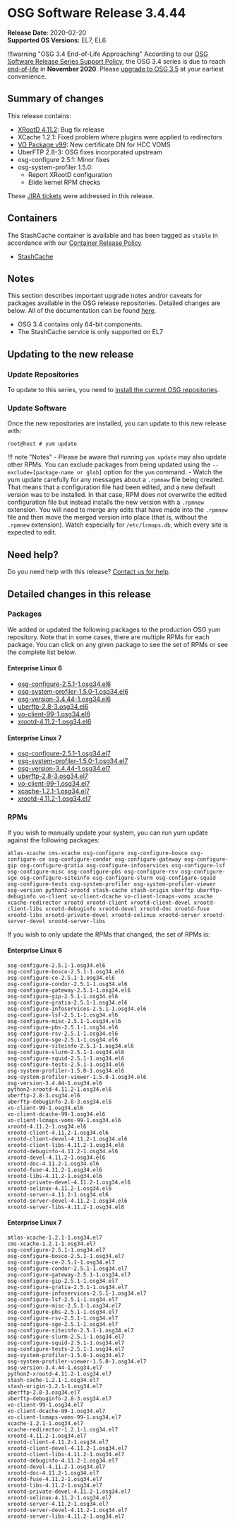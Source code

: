 OSG Software Release 3.4.44
===========================

**Release Date**: 2020-02-20    
**Supported OS Versions:** EL7, EL6

!!!warning "OSG 3.4 End-of-Life Approaching"
    According to our
    [OSG Software Release Series Support Policy](https://opensciencegrid.org/technology/policy/release-series/),
    the OSG 3.4 series is due to reach
    [end-of-life](https://opensciencegrid.org/technology/policy/release-series/#life-cycle-dates) in **November 2020**.
    Please [upgrade to OSG 3.5](https://opensciencegrid.org/docs/release/release_series/#updating-to-osg-35)
    at your earliest convenience.

Summary of changes
------------------

This release contains:

-   [XRootD 4.11.2](https://github.com/xrootd/xrootd/blob/v4.11.2/docs/ReleaseNotes.txt): Bug fix release
-   XCache 1.2.1: Fixed problem where plugins were applied to redirectors
-   [VO Package v99](https://github.com/opensciencegrid/osg-vo-config/releases/tag/release-99): New certificate DN for HCC VOMS
-   UberFTP 2.8-3: OSG fixes incorporated upstream
-   osg-configure 2.5.1: Minor fixes
-   osg-system-profiler 1.5.0:
    -   Report XRootD configuration
    -   Elide kernel RPM checks

These [JIRA tickets](https://jira.opensciencegrid.org/issues/?jql=project%20%3D%20SOFTWARE%20AND%20fixVersion%20%3D%203.4.44%20ORDER%20BY%20priority%20DESC%2C%20key%20DESC) were addressed in this release.

Containers
----------

The StashCache container is available and has been tagged as `stable` in accordance with our
[Container Release Policy](https://opensciencegrid.org/technology/policy/container-release/)

-   [StashCache](https://hub.docker.com/r/opensciencegrid/stash-cache/)

Notes
-----

This section describes important upgrade notes and/or caveats for packages available in the OSG release repositories.
Detailed changes are below. All of the documentation can be found [here](../../index.md).

-   OSG 3.4 contains only 64-bit components.
-   The StashCache service is only supported on EL7

Updating to the new release
---------------------------

### Update Repositories

To update to this series, you need to [install the current OSG repositories](../../common/yum.md#install-osg-repositories).

### Update Software

Once the new repositories are installed, you can update to this new release with:

``` console
root@host # yum update
```

!!! note "Notes"
    -   Please be aware that running `yum update` may also update other RPMs. You can exclude packages from being updated using the `--exclude=[package-name or glob]` option for the `yum` command.
    -   Watch the yum update carefully for any messages about a `.rpmnew` file being created. That means that a configuration file had been edited, and a new default version was to be installed. In that case, RPM does not overwrite the edited configuration file but instead installs the new version with a `.rpmnew` extension. You will need to merge any edits that have made into the `.rpmnew` file and then move the merged version into place (that is, without the `.rpmnew` extension). Watch especially for `/etc/lcmaps.db`, which every site is expected to edit.

Need help?
----------

Do you need help with this release? [Contact us for help](../../common/help.md).

Detailed changes in this release
--------------------------------

### Packages

We added or updated the following packages to the production OSG yum repository. Note that in some cases, there are multiple RPMs for each package. You can click on any given package to see the set of RPMs or see the complete list below.

#### Enterprise Linux 6

-   [osg-configure-2.5.1-1.osg34.el6](https://koji.chtc.wisc.edu/koji/search?match=glob&type=build&terms=osg-configure-2.5.1-1.osg34.el6)
-   [osg-system-profiler-1.5.0-1.osg34.el6](https://koji.chtc.wisc.edu/koji/search?match=glob&type=build&terms=osg-system-profiler-1.5.0-1.osg34.el6)
-   [osg-version-3.4.44-1.osg34.el6](https://koji.chtc.wisc.edu/koji/search?match=glob&type=build&terms=osg-version-3.4.44-1.osg34.el6)
-   [uberftp-2.8-3.osg34.el6](https://koji.chtc.wisc.edu/koji/search?match=glob&type=build&terms=uberftp-2.8-3.osg34.el6)
-   [vo-client-99-1.osg34.el6](https://koji.chtc.wisc.edu/koji/search?match=glob&type=build&terms=vo-client-99-1.osg34.el6)
-   [xrootd-4.11.2-1.osg34.el6](https://koji.chtc.wisc.edu/koji/search?match=glob&type=build&terms=xrootd-4.11.2-1.osg34.el6)

#### Enterprise Linux 7

-   [osg-configure-2.5.1-1.osg34.el7](https://koji.chtc.wisc.edu/koji/search?match=glob&type=build&terms=osg-configure-2.5.1-1.osg34.el7)
-   [osg-system-profiler-1.5.0-1.osg34.el7](https://koji.chtc.wisc.edu/koji/search?match=glob&type=build&terms=osg-system-profiler-1.5.0-1.osg34.el7)
-   [osg-version-3.4.44-1.osg34.el7](https://koji.chtc.wisc.edu/koji/search?match=glob&type=build&terms=osg-version-3.4.44-1.osg34.el7)
-   [uberftp-2.8-3.osg34.el7](https://koji.chtc.wisc.edu/koji/search?match=glob&type=build&terms=uberftp-2.8-3.osg34.el7)
-   [vo-client-99-1.osg34.el7](https://koji.chtc.wisc.edu/koji/search?match=glob&type=build&terms=vo-client-99-1.osg34.el7)
-   [xcache-1.2.1-1.osg34.el7](https://koji.chtc.wisc.edu/koji/search?match=glob&type=build&terms=xcache-1.2.1-1.osg34.el7)
-   [xrootd-4.11.2-1.osg34.el7](https://koji.chtc.wisc.edu/koji/search?match=glob&type=build&terms=xrootd-4.11.2-1.osg34.el7)

### RPMs

If you wish to manually update your system, you can run yum update against the following packages:

    atlas-xcache cms-xcache osg-configure osg-configure-bosco osg-configure-ce osg-configure-condor osg-configure-gateway osg-configure-gip osg-configure-gratia osg-configure-infoservices osg-configure-lsf osg-configure-misc osg-configure-pbs osg-configure-rsv osg-configure-sge osg-configure-siteinfo osg-configure-slurm osg-configure-squid osg-configure-tests osg-system-profiler osg-system-profiler-viewer osg-version python2-xrootd stash-cache stash-origin uberftp uberftp-debuginfo vo-client vo-client-dcache vo-client-lcmaps-voms xcache xcache-redirector xrootd xrootd-client xrootd-client-devel xrootd-client-libs xrootd-debuginfo xrootd-devel xrootd-doc xrootd-fuse xrootd-libs xrootd-private-devel xrootd-selinux xrootd-server xrootd-server-devel xrootd-server-libs

If you wish to only update the RPMs that changed, the set of RPMs is:

#### Enterprise Linux 6

``` file
osg-configure-2.5.1-1.osg34.el6
osg-configure-bosco-2.5.1-1.osg34.el6
osg-configure-ce-2.5.1-1.osg34.el6
osg-configure-condor-2.5.1-1.osg34.el6
osg-configure-gateway-2.5.1-1.osg34.el6
osg-configure-gip-2.5.1-1.osg34.el6
osg-configure-gratia-2.5.1-1.osg34.el6
osg-configure-infoservices-2.5.1-1.osg34.el6
osg-configure-lsf-2.5.1-1.osg34.el6
osg-configure-misc-2.5.1-1.osg34.el6
osg-configure-pbs-2.5.1-1.osg34.el6
osg-configure-rsv-2.5.1-1.osg34.el6
osg-configure-sge-2.5.1-1.osg34.el6
osg-configure-siteinfo-2.5.1-1.osg34.el6
osg-configure-slurm-2.5.1-1.osg34.el6
osg-configure-squid-2.5.1-1.osg34.el6
osg-configure-tests-2.5.1-1.osg34.el6
osg-system-profiler-1.5.0-1.osg34.el6
osg-system-profiler-viewer-1.5.0-1.osg34.el6
osg-version-3.4.44-1.osg34.el6
python2-xrootd-4.11.2-1.osg34.el6
uberftp-2.8-3.osg34.el6
uberftp-debuginfo-2.8-3.osg34.el6
vo-client-99-1.osg34.el6
vo-client-dcache-99-1.osg34.el6
vo-client-lcmaps-voms-99-1.osg34.el6
xrootd-4.11.2-1.osg34.el6
xrootd-client-4.11.2-1.osg34.el6
xrootd-client-devel-4.11.2-1.osg34.el6
xrootd-client-libs-4.11.2-1.osg34.el6
xrootd-debuginfo-4.11.2-1.osg34.el6
xrootd-devel-4.11.2-1.osg34.el6
xrootd-doc-4.11.2-1.osg34.el6
xrootd-fuse-4.11.2-1.osg34.el6
xrootd-libs-4.11.2-1.osg34.el6
xrootd-private-devel-4.11.2-1.osg34.el6
xrootd-selinux-4.11.2-1.osg34.el6
xrootd-server-4.11.2-1.osg34.el6
xrootd-server-devel-4.11.2-1.osg34.el6
xrootd-server-libs-4.11.2-1.osg34.el6
```

#### Enterprise Linux 7

``` file
atlas-xcache-1.2.1-1.osg34.el7
cms-xcache-1.2.1-1.osg34.el7
osg-configure-2.5.1-1.osg34.el7
osg-configure-bosco-2.5.1-1.osg34.el7
osg-configure-ce-2.5.1-1.osg34.el7
osg-configure-condor-2.5.1-1.osg34.el7
osg-configure-gateway-2.5.1-1.osg34.el7
osg-configure-gip-2.5.1-1.osg34.el7
osg-configure-gratia-2.5.1-1.osg34.el7
osg-configure-infoservices-2.5.1-1.osg34.el7
osg-configure-lsf-2.5.1-1.osg34.el7
osg-configure-misc-2.5.1-1.osg34.el7
osg-configure-pbs-2.5.1-1.osg34.el7
osg-configure-rsv-2.5.1-1.osg34.el7
osg-configure-sge-2.5.1-1.osg34.el7
osg-configure-siteinfo-2.5.1-1.osg34.el7
osg-configure-slurm-2.5.1-1.osg34.el7
osg-configure-squid-2.5.1-1.osg34.el7
osg-configure-tests-2.5.1-1.osg34.el7
osg-system-profiler-1.5.0-1.osg34.el7
osg-system-profiler-viewer-1.5.0-1.osg34.el7
osg-version-3.4.44-1.osg34.el7
python2-xrootd-4.11.2-1.osg34.el7
stash-cache-1.2.1-1.osg34.el7
stash-origin-1.2.1-1.osg34.el7
uberftp-2.8-3.osg34.el7
uberftp-debuginfo-2.8-3.osg34.el7
vo-client-99-1.osg34.el7
vo-client-dcache-99-1.osg34.el7
vo-client-lcmaps-voms-99-1.osg34.el7
xcache-1.2.1-1.osg34.el7
xcache-redirector-1.2.1-1.osg34.el7
xrootd-4.11.2-1.osg34.el7
xrootd-client-4.11.2-1.osg34.el7
xrootd-client-devel-4.11.2-1.osg34.el7
xrootd-client-libs-4.11.2-1.osg34.el7
xrootd-debuginfo-4.11.2-1.osg34.el7
xrootd-devel-4.11.2-1.osg34.el7
xrootd-doc-4.11.2-1.osg34.el7
xrootd-fuse-4.11.2-1.osg34.el7
xrootd-libs-4.11.2-1.osg34.el7
xrootd-private-devel-4.11.2-1.osg34.el7
xrootd-selinux-4.11.2-1.osg34.el7
xrootd-server-4.11.2-1.osg34.el7
xrootd-server-devel-4.11.2-1.osg34.el7
xrootd-server-libs-4.11.2-1.osg34.el7
```

